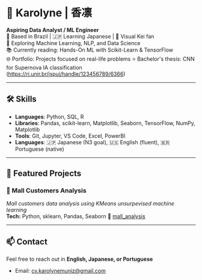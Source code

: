 # 👋 Karolyne | 香凛

**Aspiring Data Analyst / ML Engineer**  
📍 Based in Brazil | 🇯🇵 Learning Japanese | 🎸 Visual Kei fan  
🔭 Exploring Machine Learning, NLP, and Data Science  
📚 Currently reading: Hands-On ML with Scikit-Learn & TensorFlow  
🌐 Portfolio: Projects focused on real-life problems
⭐ Bachelor's thesis: CNN for Supernova IA classification (https://ri.unir.br/jspui/handle/123456789/6366)

---

## 🛠 Skills
- **Languages**: Python, SQL, R
- **Libraries**: Pandas, scikit-learn, Matplotlib, Seaborn, TensorFlow, NumPy, Matplotlib
- **Tools**: Git, Jupyter, VS Code, Excel, PowerBI
- **Languages**: 🇯🇵 Japanese (N3 goal), 🇺🇸 English (fluent), 🇧🇷 Portuguese (native)

---

## 📁 Featured Projects

### 🧭 Mall Customers Analysis
_Mall customers data analysis using KMeans unsurpevised machine learning_  
**Tech:** Python, sklearn, Pandas, Seaborn
🔗 [mall_analysis](https://github.com/cv-karolynemuniz/mall_analysis)


---

## 📫 Contact
Feel free to reach out in **English, Japanese, or Portuguese**  
- Email: cv.karolynemuniz@gmail.com

